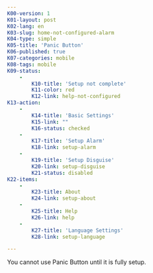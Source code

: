 ```yaml
---
K00-version: 1
K01-layout: post
K02-lang: en
K03-slug: home-not-configured-alarm
K04-type: simple
K05-title: 'Panic Button'
K06-published: true
K07-categories: mobile
K08-tags: mobile
K09-status:
    -
        K10-title: 'Setup not complete'
        K11-color: red
        K12-link: help-not-configured
K13-action:
    -
        K14-title: 'Basic Settings'
        K15-link: ""
        K16-status: checked
    -
        K17-title: 'Setup Alarm'
        K18-link: setup-alarm
    -
        K19-title: 'Setup Disguise'
        K20-link: setup-disguise
        K21-status: disabled
K22-items:
    -
        K23-title: About
        K24-link: setup-about
    -
        K25-title: Help
        K26-link: help
    -
        K27-title: 'Language Settings'
        K28-link: setup-language

---
```


You cannot use Panic Button until it is fully setup.